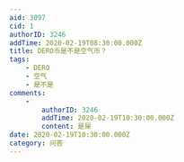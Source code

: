 ```yaml
---
aid: 3097
cid: 1
authorID: 3246
addTime: 2020-02-19T08:30:00.000Z
title: DERO币是不是空气币？
tags:
    - DERO
    - 空气
    - 是不是
comments:
    -
        authorID: 3246
        addTime: 2020-02-19T10:30:00.000Z
        content: 是屎
date: 2020-02-19T10:30:00.000Z
category: 问答
---
```



